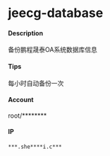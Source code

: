 # jeecg-database

#### Description
备份鹏程晟泰OA系统数据库信息

#### Tips
每小时自动备份一次

#### Account
root/********

#### IP
`***.she****i.c***`